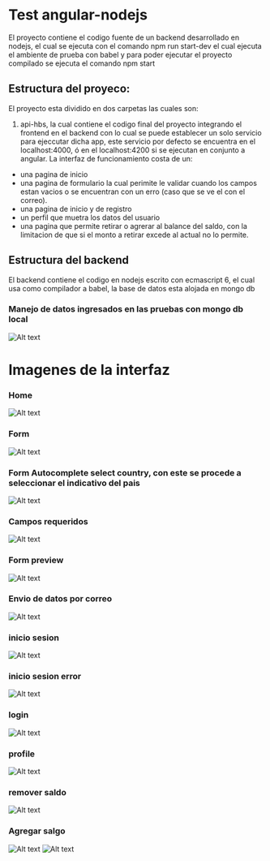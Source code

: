 # Test angular-nodejs

El proyecto contiene el codigo fuente de un backend desarrollado en nodejs, el cual se ejecuta con el comando npm run start-dev el cual ejecuta el ambiente de prueba con babel y para poder ejecutar el proyecto compilado se ejecuta el comando npm start

## Estructura del proyeco:

El proyecto esta dividido en dos carpetas las cuales son:

1. api-hbs, la cual contiene el codigo final del proyecto integrando el frontend en el backend con lo cual se puede establecer un solo servicio para ejeccutar dicha app, este servicio por defecto se encuentra en el localhost:4000, ó en el localhost:4200 si se ejecutan en conjunto a angular.
   La interfaz de funcionamiento costa de un:

- una pagina de inicio
- una pagina de formulario la cual perimite le validar cuando los campos estan vacios o se encuentran con un erro (caso que se ve el con el correo).
- una pagina de inicio y de registro
- un perfil que muetra los datos del usuario
- una pagina que permite retirar o agrerar al balance del saldo, con la limitacion de que si el monto a retirar excede al actual no lo permite.

## Estructura del backend

El backend contiene el codigo en nodejs escrito con ecmascript 6, el cual usa como compilador a babel, la base de datos esta alojada en mongo db

### Manejo de datos ingresados en las pruebas con mongo db local
![Alt text](docs/mongoDBDATA.png)

# Imagenes de la interfaz

### Home

![Alt text](docs/home.png)

### Form

![Alt text](docs/form.png)

### Form Autocomplete select country, con este se procede a seleccionar el indicativo del pais

![Alt text](docs/formAutocomplete.png)

### Campos requeridos

![Alt text](docs/formRequired.png)

### Form preview

![Alt text](docs/formPreview.png)

### Envio de datos por correo

![Alt text](docs/enviodatos.png)

### inicio sesion

![Alt text](docs/inicios.png)

### inicio sesion error

![Alt text](docs/inicioSerror.png)

### login

![Alt text](docs/login.png)

### profile

![Alt text](docs/profile.png)

### remover saldo

![Alt text](docs/remove.png)

### Agregar salgo

![Alt text](docs/add.png)
![Alt text](docs/add1.png)
